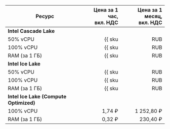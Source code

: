 | Ресурс        | Цена за 1 час,<br>вкл. НДС                                | Цена за 1 месяц,<br>вкл. НДС                        |
|---------------|----------------------------------------------:|----------------------------------------------------:|
| **Intel Cascade Lake**                                                                                              |
| 50% vCPU      | {{ sku|RUB|mdb.zk.kafka.v2.cpu.c50|string }}  | {{ sku|RUB|mdb.zk.kafka.v2.cpu.c50|month|string }}  |
| 100% vCPU     | {{ sku|RUB|mdb.zk.kafka.v2.cpu.c100|string }} | {{ sku|RUB|mdb.zk.kafka.v2.cpu.c100|month|string }} |
| RAM (за 1 ГБ) | {{ sku|RUB|mdb.zk.kafka.v2.ram|string }}      | {{ sku|RUB|mdb.zk.kafka.v2.ram|month|string }}      |
| **Intel Ice Lake**                                                                                                  |
| 50% vCPU      | {{ sku|RUB|mdb.zk.kafka.v3.cpu.c50|string }}  | {{ sku|RUB|mdb.zk.kafka.v3.cpu.c50|month|string }}  |
| 100% vCPU     | {{ sku|RUB|mdb.zk.kafka.v3.cpu.c100|string }} | {{ sku|RUB|mdb.zk.kafka.v3.cpu.c100|month|string }} |
| RAM (за 1 ГБ) | {{ sku|RUB|mdb.zk.kafka.v3.ram|string }}      | {{ sku|RUB|mdb.zk.kafka.v3.ram|month|string }}      |
| **Intel Ice Lake (Compute Optimized)** |
| 100% vCPU | 1,74 ₽ | 1 252,80 ₽ |
| RAM (за 1 ГБ) | 0,32 ₽ | 230,40 ₽ |
